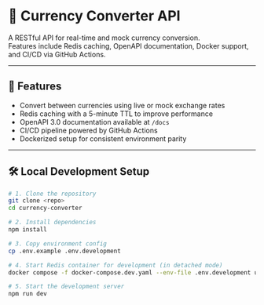 # 💱 Currency Converter API

A RESTful API for real-time and mock currency conversion.  
Features include Redis caching, OpenAPI documentation, Docker support, and CI/CD via GitHub Actions.

---

## 🚀 Features

- Convert between currencies using live or mock exchange rates
- Redis caching with a 5-minute TTL to improve performance
- OpenAPI 3.0 documentation available at `/docs`
- CI/CD pipeline powered by GitHub Actions
- Dockerized setup for consistent environment parity

---

## 🛠️ Local Development Setup

```bash
# 1. Clone the repository
git clone <repo>
cd currency-converter

# 2. Install dependencies
npm install

# 3. Copy environment config
cp .env.example .env.development

# 4. Start Redis container for development (in detached mode)
docker compose -f docker-compose.dev.yaml --env-file .env.development up -d

# 5. Start the development server
npm run dev
```
